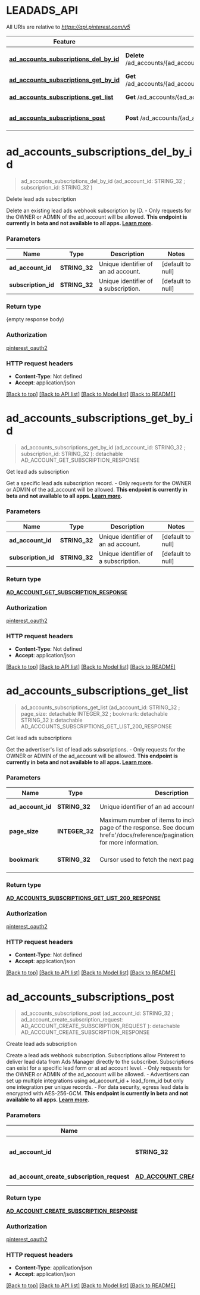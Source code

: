 # LEADADS_API

All URIs are relative to *https://api.pinterest.com/v5*

Feature | HTTP request | Description
------------- | ------------- | -------------
[**ad_accounts_subscriptions_del_by_id**](LEADADS_API.md#ad_accounts_subscriptions_del_by_id) | **Delete** /ad_accounts/{ad_account_id}/leads/subscriptions/{subscription_id} | Delete lead ads subscription
[**ad_accounts_subscriptions_get_by_id**](LEADADS_API.md#ad_accounts_subscriptions_get_by_id) | **Get** /ad_accounts/{ad_account_id}/leads/subscriptions/{subscription_id} | Get lead ads subscription
[**ad_accounts_subscriptions_get_list**](LEADADS_API.md#ad_accounts_subscriptions_get_list) | **Get** /ad_accounts/{ad_account_id}/leads/subscriptions | Get lead ads subscriptions
[**ad_accounts_subscriptions_post**](LEADADS_API.md#ad_accounts_subscriptions_post) | **Post** /ad_accounts/{ad_account_id}/leads/subscriptions | Create lead ads subscription


# **ad_accounts_subscriptions_del_by_id**
> ad_accounts_subscriptions_del_by_id (ad_account_id: STRING_32 ; subscription_id: STRING_32 )


Delete lead ads subscription

Delete an existing lead ads webhook subscription by ID. - Only requests for the OWNER or ADMIN of the ad_account will be allowed.  <strong>This endpoint is currently in beta and not available to all apps. <a href='/docs/getting-started/beta-and-advanced-access/'>Learn more</a>.</strong>


### Parameters

Name | Type | Description  | Notes
------------- | ------------- | ------------- | -------------
 **ad_account_id** | **STRING_32**| Unique identifier of an ad account. | [default to null]
 **subscription_id** | **STRING_32**| Unique identifier of a subscription. | [default to null]

### Return type

{empty response body)

### Authorization

[pinterest_oauth2](../README.md#pinterest_oauth2)

### HTTP request headers

 - **Content-Type**: Not defined
 - **Accept**: application/json

[[Back to top]](#) [[Back to API list]](../README.md#documentation-for-api-endpoints) [[Back to Model list]](../README.md#documentation-for-models) [[Back to README]](../README.md)

# **ad_accounts_subscriptions_get_by_id**
> ad_accounts_subscriptions_get_by_id (ad_account_id: STRING_32 ; subscription_id: STRING_32 ): detachable AD_ACCOUNT_GET_SUBSCRIPTION_RESPONSE


Get lead ads subscription

Get a specific lead ads subscription record. - Only requests for the OWNER or ADMIN of the ad_account will be allowed.  <strong>This endpoint is currently in beta and not available to all apps. <a href='/docs/getting-started/beta-and-advanced-access/'>Learn more</a>.</strong>


### Parameters

Name | Type | Description  | Notes
------------- | ------------- | ------------- | -------------
 **ad_account_id** | **STRING_32**| Unique identifier of an ad account. | [default to null]
 **subscription_id** | **STRING_32**| Unique identifier of a subscription. | [default to null]

### Return type

[**AD_ACCOUNT_GET_SUBSCRIPTION_RESPONSE**](AdAccountGetSubscriptionResponse.md)

### Authorization

[pinterest_oauth2](../README.md#pinterest_oauth2)

### HTTP request headers

 - **Content-Type**: Not defined
 - **Accept**: application/json

[[Back to top]](#) [[Back to API list]](../README.md#documentation-for-api-endpoints) [[Back to Model list]](../README.md#documentation-for-models) [[Back to README]](../README.md)

# **ad_accounts_subscriptions_get_list**
> ad_accounts_subscriptions_get_list (ad_account_id: STRING_32 ; page_size:  detachable INTEGER_32 ; bookmark:  detachable STRING_32 ): detachable AD_ACCOUNTS_SUBSCRIPTIONS_GET_LIST_200_RESPONSE


Get lead ads subscriptions

Get the advertiser's list of lead ads subscriptions. - Only requests for the OWNER or ADMIN of the ad_account will be allowed.  <strong>This endpoint is currently in beta and not available to all apps. <a href='/docs/getting-started/beta-and-advanced-access/'>Learn more</a>.</strong>


### Parameters

Name | Type | Description  | Notes
------------- | ------------- | ------------- | -------------
 **ad_account_id** | **STRING_32**| Unique identifier of an ad account. | [default to null]
 **page_size** | **INTEGER_32**| Maximum number of items to include in a single page of the response. See documentation on &lt;a href&#x3D;&#39;/docs/reference/pagination/&#39;&gt;Pagination&lt;/a&gt; for more information. | [optional] [default to 25]
 **bookmark** | **STRING_32**| Cursor used to fetch the next page of items | [optional] [default to null]

### Return type

[**AD_ACCOUNTS_SUBSCRIPTIONS_GET_LIST_200_RESPONSE**](ad_accounts_subscriptions_get_list_200_response.md)

### Authorization

[pinterest_oauth2](../README.md#pinterest_oauth2)

### HTTP request headers

 - **Content-Type**: Not defined
 - **Accept**: application/json

[[Back to top]](#) [[Back to API list]](../README.md#documentation-for-api-endpoints) [[Back to Model list]](../README.md#documentation-for-models) [[Back to README]](../README.md)

# **ad_accounts_subscriptions_post**
> ad_accounts_subscriptions_post (ad_account_id: STRING_32 ; ad_account_create_subscription_request: AD_ACCOUNT_CREATE_SUBSCRIPTION_REQUEST ): detachable AD_ACCOUNT_CREATE_SUBSCRIPTION_RESPONSE


Create lead ads subscription

Create a lead ads webhook subscription. Subscriptions allow Pinterest to deliver lead data from Ads Manager directly to the subscriber. Subscriptions can exist for a specific lead form or at ad account level. - Only requests for the OWNER or ADMIN of the ad_account will be allowed. - Advertisers can set up multiple integrations using ad_account_id + lead_form_id but only one integration per unique records. - For data security, egress lead data is encrypted with AES-256-GCM.  <strong>This endpoint is currently in beta and not available to all apps. <a href='/docs/getting-started/beta-and-advanced-access/'>Learn more</a>.</strong>


### Parameters

Name | Type | Description  | Notes
------------- | ------------- | ------------- | -------------
 **ad_account_id** | **STRING_32**| Unique identifier of an ad account. | [default to null]
 **ad_account_create_subscription_request** | [**AD_ACCOUNT_CREATE_SUBSCRIPTION_REQUEST**](AD_ACCOUNT_CREATE_SUBSCRIPTION_REQUEST.md)| Subscription to create. | 

### Return type

[**AD_ACCOUNT_CREATE_SUBSCRIPTION_RESPONSE**](AdAccountCreateSubscriptionResponse.md)

### Authorization

[pinterest_oauth2](../README.md#pinterest_oauth2)

### HTTP request headers

 - **Content-Type**: application/json
 - **Accept**: application/json

[[Back to top]](#) [[Back to API list]](../README.md#documentation-for-api-endpoints) [[Back to Model list]](../README.md#documentation-for-models) [[Back to README]](../README.md)


